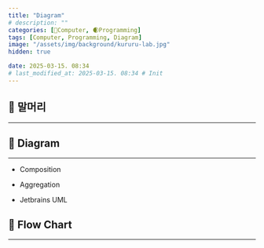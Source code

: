```yaml
---
title: "Diagram"
# description: ""
categories: [💫Computer, 🌒Programming]
tags: [Computer, Programming, Diagram]
image: "/assets/img/background/kururu-lab.jpg"
hidden: true

date: 2025-03-15. 08:34
# last_modified_at: 2025-03-15. 08:34 # Init
---
```


## 💫 말머리

---

## 💫 Diagram

---

- Composition
- Aggregation

- Jetbrains UML

## 💫 Flow Chart

---
